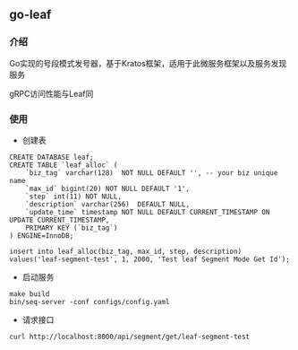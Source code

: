 ## go-leaf 

### 介绍
Go实现的号段模式发号器，基于Kratos框架，适用于此微服务框架以及服务发现服务

gRPC访问性能与Leaf同

### 使用

- 创建表
```mysql
CREATE DATABASE leaf;
CREATE TABLE `leaf_alloc` (
    `biz_tag` varchar(128)  NOT NULL DEFAULT '', -- your biz unique name
    `max_id` bigint(20) NOT NULL DEFAULT '1',
    `step` int(11) NOT NULL,
    `description` varchar(256)  DEFAULT NULL,
    `update_time` timestamp NOT NULL DEFAULT CURRENT_TIMESTAMP ON UPDATE CURRENT_TIMESTAMP,
    PRIMARY KEY (`biz_tag`)
) ENGINE=InnoDB;

insert into leaf_alloc(biz_tag, max_id, step, description) values('leaf-segment-test', 1, 2000, 'Test leaf Segment Mode Get Id');
```

- 启动服务
```
make build
bin/seq-server -conf configs/config.yaml
```

- 请求接口
```
curl http://localhost:8000/api/segment/get/leaf-segment-test
```